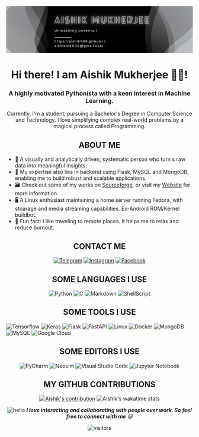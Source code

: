 <img src="resources/banner.png"/>


<h1 align="center"> Hi there! I am Aishik Mukherjee 👋🏼!</h1>

<h3 align="center">A highly motivated Pythonista with a keen interest in Machine Learning.</h3>
<p align="center">Currently, I'm a student, pursuing a Bachelor's Degree in Computer Science and Technology. I love simplifying complex real-world problems by a magical process called Programming.</p>


<h2 align="center">ABOUT ME</h2>

* 💫 A visually and analytically driven, systematic person who turn s raw data into meaningful insights.
* 📖 My expertise also lies in backend using Flask, MySQL and MongoDB, enabling me to build robust and scalable applications.
* 🗃️ Check out some of my works on [Sourceforge](https://sourceforge.net/u/aishik999/profile "Teleport to Sourceforge"), or visit my [Website](https://aishik999.github.io "Teleport to my website") for more information.
* 🖥️ A Linux enthusiast maintaining a home server running Fedora, with stoarage and media streaming capabilities. Ex-Android ROM/Kernel buildbot.
* 🌈 Fun fact: I like traveling to remote places. It helps me to relax and reduce burnout.


<h2 align="center">CONTACT ME</h2>
<div align="center">

<a href="https://https://t.me/AISHIK999/" title="Telegram">
<img src="https://img.shields.io/badge/Telegram-2CA5E0?style=for-the-badge&logo=telegram&logoColor=white" alt="Telegram"></a>
<a href="https://www.instagram.com/aishik999/" title="Instagram">
<img src="https://img.shields.io/badge/Instagram-E4405F?style=for-the-badge&logo=instagram&logoColor=white" alt="Instagram"></a>
<a href="https://www.facebook.com/aishik.mukherjee.503" title="Facebook">
<img src="https://img.shields.io/badge/Facebook-1877F2?style=for-the-badge&logo=facebook&logoColor=white" alt="Facebook"></a>

</div>


<h2 align="center">SOME LANGUAGES I USE</h2>

<div align="center">

![Python](https://img.shields.io/badge/Python-3776AB?style=for-the-badge&logo=python&logoColor=white)
![C](https://img.shields.io/badge/c-%2300599C.svg?style=for-the-badge&logo=c&logoColor=white)
![Markdown](https://img.shields.io/badge/Markdown-000000?style=for-the-badge&logo=markdown&logoColor=white)
![ShellScript](https://img.shields.io/badge/Shell_Script-121011?style=for-the-badge&logo=gnu-bash&logoColor=white)

</div>


<h2 align="center">SOME TOOLS I USE</h2>

<div align="center>

![Scikit Learn](https://img.shields.io/badge/scikit_learn-F7931E?style=for-the-badge&logo=scikit-learn&logoColor=white)
![Tensorflow](https://img.shields.io/badge/TensorFlow-FF6F00?style=for-the-badge&logo=TensorFlow&logoColor=white)
![Keras](https://img.shields.io/badge/Keras-D00000?style=for-the-badge&logo=Keras&logoColor=white)
![Flask](https://img.shields.io/badge/Flask-000000?style=for-the-badge&logo=flask&logoColor=white)
![FastAPI](https://img.shields.io/badge/FastAPI-005571?style=for-the-badge&logo=fastapi)
![Linux](https://img.shields.io/badge/Linux-FCC624?style=for-the-badge&logo=linux&logoColor=black)
![Docker](https://img.shields.io/badge/Docker-2CA5E0?style=for-the-badge&logo=docker&logoColor=white)
![MongoDB](https://img.shields.io/badge/MongoDB-%234ea94b.svg?style=for-the-badge&logo=mongodb&logoColor=white)
![MySQL](https://img.shields.io/badge/mysql-%2300f.svg?style=for-the-badge&logo=mysql&logoColor=white)
![Google Cloud](https://img.shields.io/badge/GoogleCloud-%234285F4.svg?style=for-the-badge&logo=google-cloud&logoColor=white)


</div>


<h2 align="center">SOME EDITORS I USE</h2>

<div align="center">

![PyCharm](https://img.shields.io/badge/pycharm-143?style=for-the-badge&logo=pycharm&logoColor=black&color=black&labelColor=green)
![Neovim](https://img.shields.io/badge/NeoVim-%2357A143.svg?&style=for-the-badge&logo=neovim&logoColor=white)
![Visual Studio Code](https://img.shields.io/badge/Visual%20Studio%20Code-0078d7.svg?style=for-the-badge&logo=visual-studio-code&logoColor=white)
![Jupyter Notebook](https://img.shields.io/badge/jupyter-%23FA0F00.svg?style=for-the-badge&logo=jupyter&logoColor=white)

</div>


<h2 align="center">MY GITHUB CONTRIBUTIONS</h2>

<div align="center">

[![Aishik's contribution](https://streak-stats.demolab.com?user=AISHIK999&theme=gruvbox)](https://git.io/streak-stats)
![Aishik's wakatime stats](https://github-readme-stats-gamma-lake.vercel.app/api/wakatime?username=AISHIK999&theme=gruvbox&langs_count=15&custom_title=Progress)

</div>


<div align="center">

<img src="https://media.giphy.com/media/LnQjpWaON8nhr21vNW/giphy.gif" width="60" alt="hello"> <em>
<b>I love interacting and collaborating with people over work. So feel free to connect with me</b> 😃
</em>
<br/>

![visitors](https://visitor-badge.laobi.icu/badge?page_id=AISHIK999.AISHIK999)

</div>

